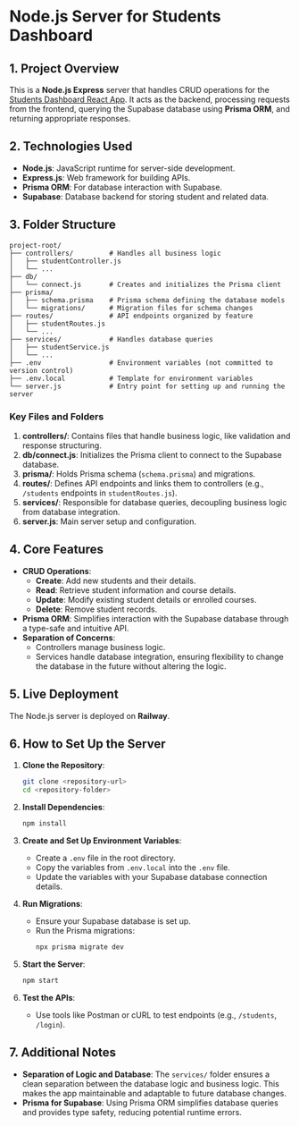 # **Node.js Server for Students Dashboard**

## **1. Project Overview**

This is a **Node.js Express** server that handles CRUD operations for the [Students Dashboard React App](https://github.com/Kanha-13/StudentsDashboard/tree/master). It acts as the backend, processing requests from the frontend, querying the Supabase database using **Prisma ORM**, and returning appropriate responses.

## **2. Technologies Used**

- **Node.js**: JavaScript runtime for server-side development.
- **Express.js**: Web framework for building APIs.
- **Prisma ORM**: For database interaction with Supabase.
- **Supabase**: Database backend for storing student and related data.

## **3. Folder Structure**

```
project-root/
├── controllers/         # Handles all business logic
│   ├── studentController.js
│   └── ...
├── db/
│   └── connect.js       # Creates and initializes the Prisma client
├── prisma/
│   ├── schema.prisma    # Prisma schema defining the database models
│   └── migrations/      # Migration files for schema changes
├── routes/              # API endpoints organized by feature
│   ├── studentRoutes.js
│   └── ...
├── services/            # Handles database queries
│   ├── studentService.js
│   └── ...
├── .env                 # Environment variables (not committed to version control)
├── .env.local           # Template for environment variables
└── server.js            # Entry point for setting up and running the server
```

### **Key Files and Folders**

1. **controllers/**: Contains files that handle business logic, like validation and response structuring.
2. **db/connect.js**: Initializes the Prisma client to connect to the Supabase database.
3. **prisma/**: Holds Prisma schema (`schema.prisma`) and migrations.
4. **routes/**: Defines API endpoints and links them to controllers (e.g., `/students` endpoints in `studentRoutes.js`).
5. **services/**: Responsible for database queries, decoupling business logic from database integration.
6. **server.js**: Main server setup and configuration.

## **4. Core Features**

- **CRUD Operations**:
  - **Create**: Add new students and their details.
  - **Read**: Retrieve student information and course details.
  - **Update**: Modify existing student details or enrolled courses.
  - **Delete**: Remove student records.
- **Prisma ORM**: Simplifies interaction with the Supabase database through a type-safe and intuitive API.
- **Separation of Concerns**: 
  - Controllers manage business logic.
  - Services handle database integration, ensuring flexibility to change the database in the future without altering the logic.

## **5. Live Deployment**

The Node.js server is deployed on **Railway**.  

## **6. How to Set Up the Server**

1. **Clone the Repository**:
   ```bash
   git clone <repository-url>
   cd <repository-folder>
   ```

2. **Install Dependencies**:
   ```bash
   npm install
   ```

3. **Create and Set Up Environment Variables**:
   - Create a `.env` file in the root directory.
   - Copy the variables from `.env.local` into the `.env` file.
   - Update the variables with your Supabase database connection details.

4. **Run Migrations**:
   - Ensure your Supabase database is set up.
   - Run the Prisma migrations:
     ```bash
     npx prisma migrate dev
     ```

5. **Start the Server**:
   ```bash
   npm start
   ```

6. **Test the APIs**:
   - Use tools like Postman or cURL to test endpoints (e.g., `/students`, `/login`).

## **7. Additional Notes**

- **Separation of Logic and Database**: 
  The `services/` folder ensures a clean separation between the database logic and business logic. This makes the app maintainable and adaptable to future database changes.
- **Prisma for Supabase**:
  Using Prisma ORM simplifies database queries and provides type safety, reducing potential runtime errors.